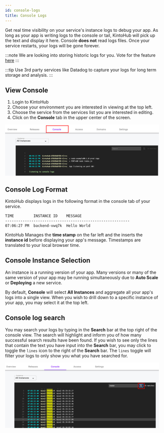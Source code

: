 ```yaml
---
id: console-logs
title: Console Logs
---
```


Get real time visibility on your service's instance logs to debug your app.
As long as your app is writing logs to the console or tail, KintoHub will pick up the text and display it here.
Console **does not** read logs files.
Once your service restarts, your logs will be gone forever.

:::note
We are looking into storing historic logs for you. Vote for the feature [here](https://feedback.kintohub.com/feature-requests/p/historic-console-logs)
:::

:::tip
Use 3rd party services like Datadog to capture your logs for long term storage and analysis.
::: 

## View Console

1. Login to KintoHub
2. Choose your environment you are interested in viewing at the top left.
3. Choose the service from the services list you are interested in editing.
4. Click on the **Console** tab in the upper center of the screen.

![console](/img/anatomy/console.png)

## Console Log Format

KintoHub displays logs in the following format in the console tab of your service.

```
TIME         INSTANCE ID    MESSAGE
---------------------------------------------------------
07:06:27 PM  backend-vwq7k  Hello World
```

KintoHub Manages the **time stamp** on the far left and the inserts the **instance id** before displaying your app's message.
Timestamps are translated to your local browser time.

## Console Instance Selection

An instance is a running version of your app.
Many versions or many of the same version of your app may be running simultaneously due to **Auto Scale** or **Deploying** a new service.

By default, **Console** will select **All Instances** and aggregate all your app's logs into a single view.
When you wish to drill down to a specific instance of your app, you may select it at the top left.

## Console log search

You may search your logs by typing in the **Search** bar at the top right of the console view.
The search will highlight and inform you of how many successful search results have been found.
If you wish to see only the lines that contain the text you have input into the **Search** bar, you may click to toggle the `lines` icon to the right of the **Search** bar.
The `lines` toggle will filter your logs to only show you what you have searched for.

![Lines Toggle](/img/anatomy/lines-toggle.png)